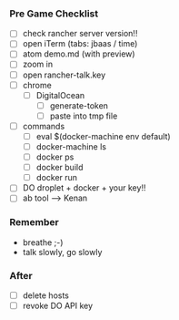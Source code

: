 ### Pre Game Checklist
- [ ] check rancher server version!!
- [ ] open iTerm (tabs: jbaas / time)
- [ ] atom demo.md (with preview)
- [ ] zoom in
- [ ] open rancher-talk.key
- [ ] chrome
  - [ ] DigitalOcean
    - [ ] generate-token
    - [ ] paste into tmp file
- [ ] commands
  - [ ] eval $(docker-machine env default)
  - [ ] docker-machine ls
  - [ ] docker ps
  - [ ] docker build
  - [ ] docker run
- [ ] DO droplet + docker + your key!!
- [ ] ab tool --> Kenan

### Remember
- breathe ;-)
- talk slowly, go slowly

### After
- [ ] delete hosts
- [ ] revoke DO API key
